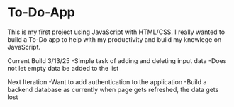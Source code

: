 # To-Do-App
This is my first project using JavaScript with HTML/CSS. I really wanted to build a To-Do app to help with my productivity and build my knowlege on JavaScript. 


Current Build 3/13/25
  -Simple task of adding and deleting input data
  -Does not let empty data be added to the list

Next Iteration
  -Want to add authentication to the application
  -Build a backend database as currently when page gets refreshed, the data gets lost
  

